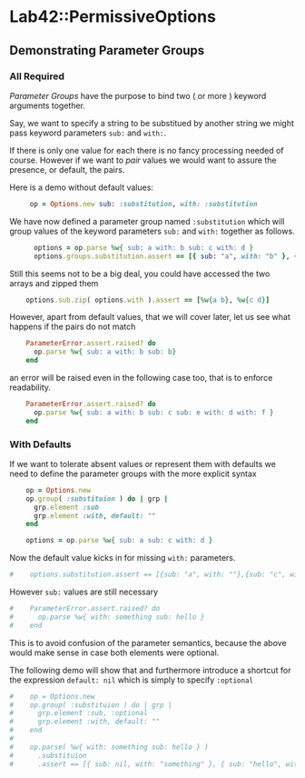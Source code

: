 # Lab42::PermissiveOptions


## Demonstrating Parameter Groups

### All Required

_Parameter Groups_ have the purpose to bind two ( or more ) keyword arguments together.

Say, we want to specify a string to be substitued by another string we might pass keyword parameters
`sub:` and `with:`.

If there is only one value for each there is no fancy processing needed of course. However if we want
to _pair_ values we would want to assure the presence, or default, the pairs.

Here is a demo without default values:

```ruby
     op = Options.new sub: :substitution, with: :substitution
```

We have now defined a parameter group named `:substitution` which will group values of the keyword parameters
`sub:` and `with:` together as follows.

```ruby
      options = op.parse %w{ sub: a with: b sub: c with: d }
      options.groups.substitution.assert == [{ sub: "a", with: "b" }, { sub: "c", with: "d" }]
```


Still this seems not to be a big deal, you could have accessed the two arrays and zipped them

```ruby
    options.sub.zip( options.with ).assert == [%w{a b}, %w{c d}]
```

However, apart from default values, that we will cover later, let us see what happens if
the pairs do not match

```ruby
    ParameterError.assert.raised? do
      op.parse %w{ sub: a with: b sub: b}
    end
```

an error will be raised even in the following case too, that is to enforce readability.

```ruby
    ParameterError.assert.raised? do
      op.parse %w{ sub: a with: b sub: c sub: e with: d with: f }
    end
```

 
### With Defaults

If we want to tolerate absent values or represent them with defaults we need to define the  parameter groups with
the more explicit syntax

```ruby
    op = Options.new
    op.group( :substituion ) do | grp |
      grp.element :sub
      grp.element :with, default: ""
    end

    options = op.parse %w{ sub: a sub: c with: d }
```

Now the default value kicks in for missing `with:` parameters.

```ruby
#    options.substitution.assert == [{sub: "a", with: ""},{sub: "c", with: "d"}]
```


However `sub:` values are still necessary

```ruby
#    ParameterError.assert.raised? do
#      op.parse %w{ with: something sub: hello }
#    end
```

This is to avoid confusion of the parameter semantics, because the above would make sense in case
both elements were optional. 

The following demo will show that and furthermore introduce a shortcut for the expression `default: nil` which is
simply to specify `:optional` 

```ruby
#    op = Options.new
#    op.group( :substituion ) do | grp |
#      grp.element :sub, :optional
#      grp.element :with, default: ""
#    end
#
#    op.parse( %w{ with: something sub: hello } )
#      .substituion
#      .assert == [{ sub: nil, with: "something" }, { sub: "hello", with: "" }]

```
